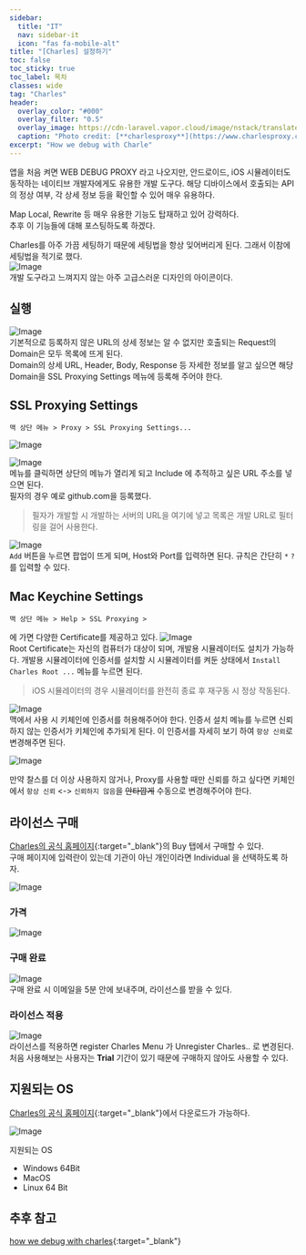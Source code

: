 ```yaml
---
sidebar:
  title: "IT"
  nav: sidebar-it
  icon: "fas fa-mobile-alt"
title: "[Charles] 설정하기"
toc: false
toc_sticky: true
toc_label: 목차
classes: wide
tag: "Charles"
header:
  overlay_color: "#000"
  overlay_filter: "0.5"
  overlay_image: https://cdn-laravel.vapor.cloud/image/nstack/translate_values/charles_IPjFgz7Fvv.png
  caption: "Photo credit: [**charlesproxy**](https://www.charlesproxy.com/)"
excerpt: "How we debug with Charle"
---
```

앱을 처음 켜면 WEB DEBUG PROXY 라고 나오지만, 안드로이드, iOS 시뮬레이터도 동작하는 네이티브 개발자에게도 유용한 개발 도구다. 해당 디바이스에서 호출되는 API의 정상 여부, 각 상세 정보 등을 확인할 수 있어 매우 유용하다.

Map Local, Rewrite 등 매우 유용한 기능도 탑재하고 있어 강력하다.  
추후 이 기능들에 대해 포스팅하도록 하겠다.

Charles를 아주 가끔 세팅하기 때문에 세팅법을 항상 잊어버리게 된다. 그래서 이참에 세팅법을 적기로 했다.  
![Image](https://drive.google.com/uc?export=view&id=1UZ3lhBiWu3eeTDLpkIodF4Aj3KWhyWb2)  
개발 도구라고 느껴지지 않는 아주 고급스러운 디자인의 아이콘이다. 

## 실행
![Image](https://drive.google.com/uc?export=view&id=13q7tLNemRV_yKCcpnx_HEL75Lji9K8T5)  
기본적으로 등록하지 않은 URL의 상세 정보는 알 수 없지만 호출되는 Request의 Domain은 모두 목록에 뜨게 된다.  
Domain의 상세 URL, Header, Body, Response 등 자세한 정보를 알고 싶으면 해당 Domain을 SSL Proxying Settings 메뉴에 등록해 주어야 한다.

## SSL Proxying Settings
```
맥 상단 메뉴 > Proxy > SSL Proxying Settings...
```
![Image](https://drive.google.com/uc?export=view&id=15NWw6DrvFH1pPql2K9DZ66-lRgSkdUic)  

![Image](https://drive.google.com/uc?export=view&id=1Zmjxk3VRE4dQN9jKKfm8IUOFcC74aYRj)  
메뉴를 클릭하면 상단의 메뉴가 열리게 되고 Include 에 추적하고 싶은 URL 주소를 넣으면 된다.  
필자의 경우 예로 github.com을 등록했다.
>필자가 개발할 시 개발하는 서버의 URL을 여기에 넣고 목록은 개발 URL로 필터링을 걸어 사용한다.

![Image](https://drive.google.com/uc?export=view&id=1Y0yXcHxxD7tPhBU-kMuFnwO6AyS8D3zF)  
`Add` 버튼을 누르면 팝업이 뜨게 되며, Host와 Port를 입력하면 된다. 규칙은 간단히 `*` `?` 를 입력할 수 있다.



## Mac Keychine Settings
```
맥 상단 메뉴 > Help > SSL Proxying > 
```
에 가면 다양한 Certificate를 제공하고 있다.
![Image](https://drive.google.com/uc?export=view&id=1eWiuppv7fM_0gry6Lal6zv5-aXVgS3f0)  
Root Certificate는 자신의 컴퓨터가 대상이 되며, 개발용 시뮬레이터도 설치가 가능하다. 개발용 시뮬레이터에 인증서를 설치할 시 시뮬레이터를 켜둔 상태에서 `Install Charles Root ...` 메뉴를 누르면 된다.
> iOS 시뮬레이터의 경우 시뮬레이터를 완전히 종료 후 재구동 시 정상 작동된다.

![Image](https://drive.google.com/uc?export=view&id=1OkEotKDlpjkULxRcgAHoUf5zoPyc-oqv)  
맥에서 사용 시 키체인에 인증서를 허용해주어야 한다. 인증서 설치 메뉴를 누르면 신뢰하지 않는 인증서가 키체인에 추가되게 된다. 이 인증서를 자세히 보기 하여 `항상 신뢰`로 변경해주면 된다.

![Image](https://drive.google.com/uc?export=view&id=13QhN6Dtey65aw143hHl0_1Q0pqc90a0f)  

만약 찰스를 더 이상 사용하지 않거나, Proxy를 사용할 때만 신뢰를 하고 싶다면 키체인에서 `항상 신뢰` <-> `신뢰하지 않음`을 ~~안타깝게~~ 수동으로 변경해주어야 한다.

## 라이선스 구매
[<i class="fas fa-link"></i> Charles의 공식 홈페이지](https://www.charlesproxy.com/buy/){:target="_blank"}의 Buy 탭에서 구매할 수 있다.  
구매 페이지에 입력란이 있는데 기관이 아닌 개인이라면 Individual 을 선택하도록 하자.

![Image](https://drive.google.com/uc?export=view&id=1mZpM31Z5zQDXTJwlcH0xVxqNJJllAYZ4)    
### 가격
![Image](https://drive.google.com/uc?export=view&id=1bFFDtvQK_-A5pSuPxbsus2AptqayG7DI)  

### 구매 완료
![Image](https://drive.google.com/uc?export=view&id=1NRHLnbmj0ITL2I3AuxF1bw1_-ieHVwcK)  
구매 완료 시 이메일을 5분 안에 보내주며, 라이선스를 받을 수 있다.

### 라이선스 적용
![Image](https://drive.google.com/uc?export=view&id=1umLpBxldjHH3DZg_MmqvcSvctDUnEKX5)  
라이선스를 적용하면 register Charles Menu 가 Unregister Charles.. 로 변경된다.  
처음 사용해보는 사용자는 **Trial** 기간이 있기 때문에 구매하지 않아도 사용할 수 있다.


## 지원되는 OS
[<i class="fas fa-link"></i> Charles의 공식 홈페이지](https://www.charlesproxy.com/download/){:target="_blank"}에서 다운로드가 가능하다.


![Image](https://drive.google.com/uc?export=view&id=15DRm3s7GFv-UzIIvbU5zKIqElVEJw2zc)

지원되는 OS
- Windows 64Bit  
- MacOS
- Linux 64 Bit


## 추후 참고
[<i class="fas fa-link"></i> how we debug with charles](https://www.nodesagency.com/how-we-debug-with-charles/){:target="_blank"}

